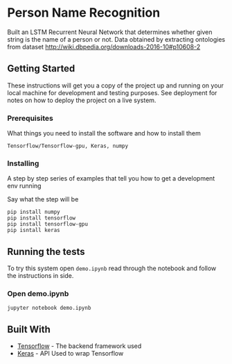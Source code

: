 # Person Name Recognition

Built an LSTM Recurrent Neural Network that determines whether given string is the name of a
person or not. Data obtained by extracting ontologies from dataset http://wiki.dbpedia.org/downloads-2016-10#p10608-2

## Getting Started

These instructions will get you a copy of the project up and running on your local machine for development and 
testing purposes. See deployment for notes on how to deploy the project on a live system.

### Prerequisites

What things you need to install the software and how to install them

```
Tensorflow/Tensorflow-gpu, Keras, numpy
```

### Installing

A step by step series of examples that tell you how to get a development env running

Say what the step will be

```
pip install numpy
pip install tensorflow
pip install tensorflow-gpu
pip isntall keras
```

## Running the tests

To try this system open `demo.ipynb` read through the notebook and follow the instructions in side.

### Open demo.ipynb 

```
jupyter notebook demo.ipynb
```


## Built With

* [Tensorflow](https://www.tensorflow.org/) - The backend framework used
* [Keras](https://keras.io/) - API Used to wrap Tensorflow

